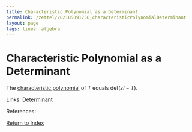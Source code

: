```yaml
---
title: Characteristic Polynomial as a Determinant
permalink: /zettel/202105091756_characteristicPolynomialDeterminant
layout: page
tags: linear algebra
---
```

# Characteristic Polynomial as a Determinant

The [characteristic polynomial](202104241811_characteristicPolynomialDefinition) of $T$ equals $\mathrm{det}( zI - T )$.

Links: [Determinant](202105091734_determinantOperatorDefinition)

References: 

[Return to Index](index)